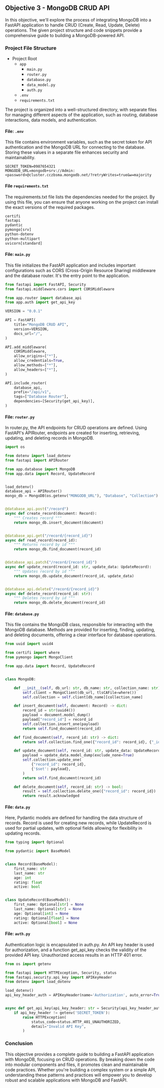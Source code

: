 ## Objective 3 - MongoDB CRUD API

In this objective, we'll explore the process of integrating MongoDB into a FastAPI application to handle CRUD (Create, Read, Update, Delete) operations. The given project structure and code snippets provide a comprehensive guide to building a MongoDB-powered API.

### Project File Structure

- Project Root
  - `app`
      - `main.py`
      - `router.py`
      - `database.py`
      - `data_model.py`
      - `auth.py`
  - `.env`
  - `requirements.txt`

The project is organized into a well-structured directory, with separate files for managing different aspects of the application, such as routing, database interactions, data models, and authentication.

#### File: `.env`

This file contains environment variables, such as the secret token for API authentication and the MongoDB URL for connecting to the database. Storing these values in a separate file enhances security and maintainability.

```dotenv
SECRET_TOKEN=0987654321
MONGODB_URL=mongodb+srv://Admin:<password>@cluster.cczbsma.mongodb.net/?retryWrites=true&w=majority

```

#### File `requirements.txt`

The requirements.txt file lists the dependencies needed for the project. By using this file, you can ensure that anyone working on the project can install the exact versions of the required packages.

```requirements.txt
certifi
fastapi
pydantic
pymongo[srv]
python-dotenv
python-multipart
uvicorn[standard]

```

#### File: `main.py`

This file initializes the FastAPI application and includes important configurations such as CORS (Cross-Origin Resource Sharing) middleware and the database router. It's the entry point to the application.

```python
from fastapi import FastAPI, Security
from fastapi.middleware.cors import CORSMiddleware

from app.router import database_api
from app.auth import get_api_key

VERSION = "0.0.1"

API = FastAPI(
    title="MongoDB CRUD API",
    version=VERSION,
    docs_url="/",
)

API.add_middleware(
    CORSMiddleware,
    allow_origins=["*"],
    allow_credentials=True,
    allow_methods=["*"],
    allow_headers=["*"],
)

API.include_router(
    database_api,
    prefix="/api/v1",
    tags=["Database Router"],
    dependencies=[Security(get_api_key)],
)

```

#### File: `router.py`

In router.py, the API endpoints for CRUD operations are defined. Using FastAPI's APIRouter, endpoints are created for inserting, retrieving, updating, and deleting records in MongoDB.

```python
import os

from dotenv import load_dotenv
from fastapi import APIRouter

from app.database import MongoDB
from app.data import Record, UpdateRecord


load_dotenv()
database_api = APIRouter()
mongo_db = MongoDB(os.getenv("MONGODB_URL"), "Database", "Collection")


@database_api.post("/record")
async def create_record(document: Record):
    """ Creates record """
    return mongo_db.insert_document(document)


@database_api.get("/record/{record_id}")
async def read_record(record_id):
    """ Returns record by id """
    return mongo_db.find_document(record_id)


@database_api.patch("/record/{record_id}")
async def update_record(record_id: str, update_data: UpdateRecord):
    """ Updates record by id """
    return mongo_db.update_document(record_id, update_data)


@database_api.delete("/record/{record_id}")
async def delete_record(record_id: str):
    """ Deletes record by id """
    return mongo_db.delete_document(record_id)

```

#### File: `database.py`

This file contains the MongoDB class, responsible for interacting with the MongoDB database. Methods are provided for inserting, finding, updating, and deleting documents, offering a clear interface for database operations.

```python
from uuid import uuid4

from certifi import where
from pymongo import MongoClient

from app.data import Record, UpdateRecord


class MongoDB:

    def __init__(self, db_url: str, db_name: str, collection_name: str):
        self.client = MongoClient(db_url, tlsCAFile=where())
        self.collection = self.client[db_name][collection_name]

    def insert_document(self, document: Record) -> dict:
        record_id = str(uuid4())
        payload = document.model_dump()
        payload["record_id"] = record_id
        self.collection.insert_one(payload)
        return self.find_document(record_id)

    def find_document(self, record_id: str) -> dict:
        return self.collection.find_one({"record_id": record_id}, {"_id": False})

    def update_document(self, record_id: str, update_data: UpdateRecord) -> dict:
        payload = update_data.model_dump(exclude_none=True)
        self.collection.update_one(
            {"record_id": record_id},
            {'$set': payload},
        )
        return self.find_document(record_id)

    def delete_document(self, record_id: str) -> bool:
        result = self.collection.delete_one({"record_id": record_id})
        return result.acknowledged

```

#### File: `data.py`

Here, Pydantic models are defined for handling the data structure of records. Record is used for creating new records, while UpdateRecord is used for partial updates, with optional fields allowing for flexibility in updating records.

```python
from typing import Optional

from pydantic import BaseModel


class Record(BaseModel):
    first_name: str
    last_name: str
    age: int
    rating: float
    active: bool


class UpdateRecord(BaseModel):
    first_name: Optional[str] = None
    last_name: Optional[str] = None
    age: Optional[int] = None
    rating: Optional[float] = None
    active: Optional[bool] = None

```

#### File: `auth.py`

Authentication logic is encapsulated in auth.py. An API key header is used for authorization, and a function get_api_key checks the validity of the provided API key. Unauthorized access results in an HTTP 401 error.

```python
from os import getenv

from fastapi import HTTPException, Security, status
from fastapi.security.api_key import APIKeyHeader
from dotenv import load_dotenv

load_dotenv()
api_key_header_auth = APIKeyHeader(name='Authorization', auto_error=True)


async def get_api_key(api_key_header: str = Security(api_key_header_auth)):
    if api_key_header != getenv('SECRET_TOKEN'):
        raise HTTPException(
            status_code=status.HTTP_401_UNAUTHORIZED,
            detail="Invalid API Key",
        )

```

### Conclusion

This objective provides a complete guide to building a FastAPI application with MongoDB, focusing on CRUD operations. By breaking down the code into modular components and files, it promotes clean and maintainable code practices. Whether you're building a complex system or a simple API, understanding these patterns and practices will empower you to develop robust and scalable applications with MongoDB and FastAPI.
